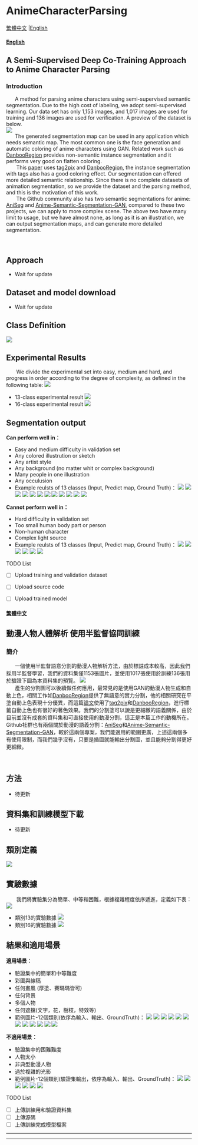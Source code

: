 # AnimeCharacterParsing

[繁體中文](#繁體中文) |[English](#English)
#### [English](#English)

## A Semi-Supervised Deep Co-Training Approach to Anime Character Parsing  


### Introduction
&nbsp; &nbsp; &nbsp;&nbsp;A method for parsing anime characters using semi-supervised semantic segmentation. Due to the high cost of labeling, we adopt semi-supervised learning. Our data set has only 1,153 images, and 1,017 images are used for training and 136 images are used for verification. A preview of the dataset is below.  
![](https://i.imgur.com/o8V06jK.png)  
&nbsp; &nbsp; &nbsp;&nbsp;The generated segmentation map can be used in any  application which needs semantic map. The most common one is the face generation and automatic coloring of anime characters using GAN. Related work such as [DanbooRegion](https://github.com/lllyasviel/DanbooRegion) provides non-semantic instance segmentation and it performs very good on flatten coloring.  
&nbsp; &nbsp; &nbsp;&nbsp; This [paper](https://www.sysu-imsl.com/files/PG2021/line_art_colorization_pg2021_main.pdf) uses [tag2pix](https://github.com/blandocs/Tag2Pix) and 
[DanbooRegion](https://github.com/lllyasviel/DanbooRegion), the instance segmentation with tags also has a good coloring effect. Our segmentation can offered more detailed semantic relationship. Since there is no complete datasets of animation segmentation, so we provide the dataset and the parsing method, and this is the motivation of this work.   
&nbsp; &nbsp; &nbsp;&nbsp; The Github community also has two semantic segmentations for anime: [AniSeg](https://github.com/jerryli27/AniSeg) and [Anime-Semantic-Segmentation-GAN](https://github.com/pit-ray/Anime-Semantic-Segmentation-GAN), compared to these two projects, we can apply to more complex scene. The above two have many limit to usage, but we have almost none, as long as it is an illustration, we can output segmentation maps, and can generate more detailed segmentation.
  
&nbsp; &nbsp; &nbsp;&nbsp;

## Approach

- Wait for update

## Dataset and model download
- Wait for update

## Class Definition  
 ![](https://i.imgur.com/XQCPWCs.png)


## Experimental Results
&nbsp; &nbsp; &nbsp;&nbsp; We divide the experimental set into easy, medium and hard, and progress in order according to the degree of complexity, as defined in the following table:
![](https://i.imgur.com/4dHkzNE.png)
- 13-class experimental result
     ![](https://i.imgur.com/PCAjdYY.png)
- 16-class experimental result
     ![](https://i.imgur.com/7cdKW2S.png)

## Segmentation output
**Can perform well in：**
- Easy and medium difficulty in validation set
- Any colored illustrution or sketch
- Any artist style
- Any background (no matter whit or complex background)  
- Many people in one illustration 
- Any occulusion  
- Example reulsts of 13 classes (Input, Predict map, Ground Truth)：
![](https://i.imgur.com/PEnYlG3.png)
![](https://i.imgur.com/s4USR73.png)
![](https://i.imgur.com/Mq5LAUc.png)
![](https://i.imgur.com/T2jxWuP.png)
![](https://i.imgur.com/PfMmq3Z.png)
![](https://i.imgur.com/DbTuj8K.png)
![](https://i.imgur.com/WKK75cJ.png)
![](https://i.imgur.com/P7BFCTW.png)
![](https://i.imgur.com/VFUhHlV.png)
![](https://i.imgur.com/V6cAHSj.png)
![](https://i.imgur.com/DlWLP8I.png)
![](https://i.imgur.com/jP3c6gT.png)  
  
**Cannot perform well in：**  
- Hard difficulty in validation set
- Too small human body part or person
- Non-human character
- Complex light source
- Example reulsts of 13 classes (Input, Predict map, Ground Truth)：
![](https://i.imgur.com/ce8hz41.png)
![](https://i.imgur.com/K6uJmqQ.png)
![](https://i.imgur.com/MnOineG.jpg)
![](https://i.imgur.com/MLIyVm8.png)
![](https://i.imgur.com/XPuVD6F.jpg)
![](https://i.imgur.com/zSE4vny.png)  

 
TODO List
- [ ] Upload training and validation dataset
- [ ] Upload source code
- [ ] Upload trained model


#### [繁體中文](#繁體中文)

## 動漫人物人體解析 使用半監督協同訓練  


### 簡介
&nbsp; &nbsp; &nbsp;&nbsp;一個使用半監督語意分割的動漫人物解析方法，由於標註成本較高，因此我們採用半監督學習，我們的資料集僅1153張圖片，並使用1017張使用於訓練136張用於驗證下圖為本資料集的預覽。
![](https://i.imgur.com/o8V06jK.png)  
&nbsp; &nbsp; &nbsp;&nbsp;產生的分割圖可以後續做任何應用，最常見的是使用GAN的動漫人物生成和自動上色，相關工作如[DanbooRegion](https://github.com/lllyasviel/DanbooRegion)提供了無語意的實力分割，他的相關研究在平塗自動上色表現十分優異，而這篇[論文](https://www.sysu-imsl.com/files/PG2021/line_art_colorization_pg2021_main.pdf)使用了[tag2pix](https://github.com/blandocs/Tag2Pix)和[DanbooRegion](https://github.com/lllyasviel/DanbooRegion)，進行標籤自動上色也有很好的著色效果。我們的分割塗可以說是更細緻的語義關係，由於目前並沒有成套的資料集和可直接使用的動漫分割，這正是本篇工作的動機所在。Github社群也有兩個關於動漫的語義分割：[AniSeg](https://github.com/jerryli27/AniSeg)和[Anime-Semantic-Segmentation-GAN](https://github.com/pit-ray/Anime-Semantic-Segmentation-GAN)，較於這兩個專案，我們能適用的範圍更廣，上述這兩個多有使用限制，而我們幾乎沒有，只要是插圖就能輸出分割圖，並且能夠分割得更好更細緻。
  
&nbsp; &nbsp; &nbsp;&nbsp;

## 方法

- 待更新

## 資料集和訓練模型下載
- 待更新

## 類別定義  
 ![](https://i.imgur.com/XQCPWCs.png)


## 實驗數據
&nbsp; &nbsp; &nbsp;&nbsp; 我們將實驗集分為簡單、中等和困難，根據複雜程度依序遞進，定義如下表：
![](https://i.imgur.com/4dHkzNE.png)
- 類別13的實驗數據
     ![](https://i.imgur.com/PCAjdYY.png)
- 類別16的實驗數據
     ![](https://i.imgur.com/7cdKW2S.png)

## 結果和適用場景
**適用場景：**
- 驗證集中的簡單和中等難度
- 彩圖與線稿
- 任何畫風 (厚塗、賽璐璐皆可)
- 任何背景  
- 多個人物  
- 任何遮擋(文字，花，樹枝，特效等)  
- 範例圖片-12個類別(依序為輸入、輸出、GroundTruth)：
![](https://i.imgur.com/PEnYlG3.png)
![](https://i.imgur.com/s4USR73.png)
![](https://i.imgur.com/Mq5LAUc.png)
![](https://i.imgur.com/T2jxWuP.png)
![](https://i.imgur.com/PfMmq3Z.png)
![](https://i.imgur.com/DbTuj8K.png)
![](https://i.imgur.com/WKK75cJ.png)
![](https://i.imgur.com/P7BFCTW.png)
![](https://i.imgur.com/VFUhHlV.png)
![](https://i.imgur.com/V6cAHSj.png)
![](https://i.imgur.com/DlWLP8I.png)
![](https://i.imgur.com/jP3c6gT.png)  
  
**不適用場景：**  
- 驗證集中的困難難度
- 人物太小
- 非典型動漫人物
- 過於複雜的光影
- 範例圖片-12個類別(驗證集輸出，依序為輸入、輸出、GroundTruth)：
![](https://i.imgur.com/ce8hz41.png)
![](https://i.imgur.com/K6uJmqQ.png)
![](https://i.imgur.com/MnOineG.jpg)
![](https://i.imgur.com/MLIyVm8.png)
![](https://i.imgur.com/XPuVD6F.jpg)
![](https://i.imgur.com/zSE4vny.png)  

 
TODO List
- [ ] 上傳訓練用和驗證資料集
- [ ] 上傳源碼
- [ ] 上傳訓練完成模型檔案
--------------------------------------
--------------------------------------



